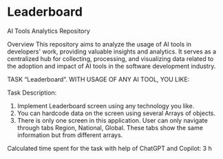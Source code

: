 # Leaderboard

AI Tools Analytics Repository

Overview
This repository aims to analyze the usage of AI tools in developers' work, providing valuable insights and analytics. It serves as a centralized hub for collecting, processing, and visualizing data related to the adoption and impact of AI tools in the software development industry.

TASK “Leaderboard”. WITH USAGE OF ANY AI TOOL, YOU LIKE:

Task Description:
 
1) Implement Leaderboard screen using any technology you like.
2) You can hardcode data on the screen using several Arrays of objects.
3) There is only one screen in this application. User can only navigate through tabs Region, National, Global. These tabs show the same information but from different arrays.
   
Calculated time spent for the task with help of ChatGPT and Copilot: 3 h 
